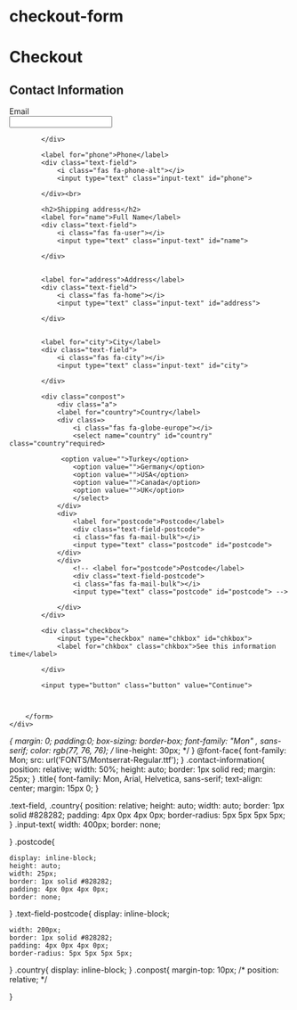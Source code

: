 # checkout-form
<!DOCTYPE html>
<html lang="en">
<head>
    <meta charset="UTF-8">
    <meta http-equiv="X-UA-Compatible" content="IE=edge">
    <meta name="viewport" content="width=device-width, initial-scale=1.0">
    <title>Check Out</title>
    <link rel="stylesheet" href="index.css">
    <script src="https://kit.fontawesome.com/5c7edfd842.js" crossorigin="anonymous"></script>
</head>
<body>
    <h1 class="title">Checkout</h1>
    <div class="contact-information">
        <h2>Contact Information</h2>
        <form action="#">
            <label for="email">Email</label>
            <div class="text-field">
                <i class="fas fa-envelope"></i>
                <input type="text" class="input-text" id="email">
                
            </div>

            <label for="phone">Phone</label>
            <div class="text-field">
                <i class="fas fa-phone-alt"></i>
                <input type="text" class="input-text" id="phone">
                
            </div><br>
            
            <h2>Shipping address</h2>
            <label for="name">Full Name</label>
            <div class="text-field">
                <i class="fas fa-user"></i>
                <input type="text" class="input-text" id="name">
                
            </div>
            

            <label for="address">Address</label>
            <div class="text-field">
                <i class="fas fa-home"></i>
                <input type="text" class="input-text" id="address">
                
            </div>
            

            <label for="city">City</label>
            <div class="text-field">
                <i class="fas fa-city"></i>
                <input type="text" class="input-text" id="city">
                
            </div>
            
            <div class="conpost">
                <div class="a">
                <label for="country">Country</label>
                <div class=>
                    <i class="fas fa-globe-europe"></i>
                    <select name="country" id="country" class="country"required>
                        
                 <option value="">Turkey</option>
                    <option value="">Germany</option>
                    <option value="">USA</option>
                    <option value="">Canada</option>
                    <option value="">UK</option>
                    </select>
                </div>
                <div>
                    <label for="postcode">Postcode</label>
                    <div class="text-field-postcode">
                    <i class="fas fa-mail-bulk"></i>
                    <input type="text" class="postcode" id="postcode">
                </div>
                </div>
                    <!-- <label for="postcode">Postcode</label>
                    <div class="text-field-postcode">
                    <i class="fas fa-mail-bulk"></i>
                    <input type="text" class="postcode" id="postcode"> -->
                    
                </div>
            </div>

            <div class="checkbox">
                <input type="checkbox" name="chkbox" id="chkbox">
                <label for="chkbox" class="chkbox">See this information time</label>
                
            </div>

            <input type="button" class="button" value="Continue">


          
        </form>
    </div>


</body>
</html>


*{
    margin: 0;
    padding:0;
    box-sizing: border-box;
    font-family: "Mon" , sans-serif;
    color: rgb(77, 76, 76);
    /* line-height: 30px; */
}
@font-face{
    font-family: Mon;
    src: url('FONTS/Montserrat-Regular.ttf');
}
.contact-information{
    position: relative; 
    width: 50%;
    height: auto;
    border: 1px solid red;
    margin: 25px;
}
.title{
    font-family: Mon, Arial, Helvetica, sans-serif;
    text-align: center;
    margin: 15px 0;
}

.text-field, .country{
    position: relative;
    height: auto;
    width: auto;
    border: 1px solid #828282;
    padding: 4px 0px 4px 0px;
    border-radius: 5px 5px 5px 5px;
}
.input-text{
    width: 400px;
    border: none;

}
.postcode{
     
    display: inline-block;
    height: auto;
    width: 25px;
    border: 1px solid #828282;
    padding: 4px 0px 4px 0px;
    border: none;
}
.text-field-postcode{
    display: inline-block;
  
    width: 200px;
    border: 1px solid #828282;
    padding: 4px 0px 4px 0px;
    border-radius: 5px 5px 5px 5px;
}
.country{
    display: inline-block;
}
.conpost{
    margin-top: 10px;
    /* position: relative; */
    
}


